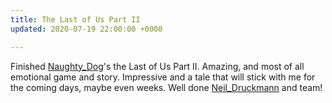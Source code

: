 ```yaml
---
title: The Last of Us Part II
updated: 2020-07-19 22:00:00 +0000

---
```

Finished [Naughty_Dog](https://twitter.com/Naughty_Dog)'s the Last of Us Part II. Amazing, and most of all emotional game and story. Impressive and a tale that will stick with me for the coming days, maybe even weeks. Well done [Neil_Druckmann](https://twitter.com/Neil_Druckmann) and team!